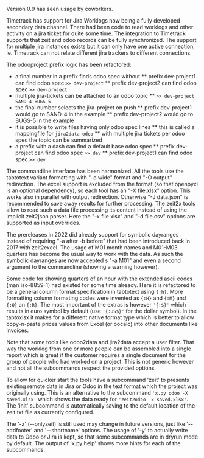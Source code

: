 Version 0.9 has seen usage by coworkers.

Timetrack has support for Jira Worklogs now being a
fully developed secondary data channel. There had been 
code to read worklogs and other activity on a jira ticket 
for quite some time. The integration to Timetrack supports 
that zeit and odoo records can be fully synchronized. 
The support for multiple jira instances exists but it can
only have one active connection, ie. Timetrack can not 
relate different jira trackers to different connections.

The odooproject prefix logic has been refactored:
* a final number in a prefix finds odoo spec without
** prefix dev-project1 can find odoo spec `>> dev-project`
** prefix dev-project2 can find odoo spec `>> dev-project`
* multiple jira-tickets can be attached to an odoo topic
** `>> dev-project SAND-4 BUGS-5`
* the final number selects the jira-project on push
** prefix dev-project1 would go to SAND-4 in the example
** prefix dev-project2 would go to BUGS-5 in the example
* it is possible to write files having only odoo spec lines
** this is called a mappingfile for `jira2data odoo`
** with multiple jira tickets per odoo spec the topic can be summarized
* a prefix with a dash can find a default base odoo spec
** prefix dev-project can find odoo spec `>> dev`
** prefix dev-project1 can find odoo spec `>> dev`

The commandline interface has been harmonized. All the tools
use the tabtotext variant formatting with "-o wide" format
and "-O output" redirection. The excel support is excluded
from the format (so that openpyxl is an optional dependency),
so each tool has an "-X file.xlsx" option. This works also
in parallel with output redirection. Otherwise "-J data.json"
is recommended to save away results for further processing.
The zeit2x tools allow to read such a data file processing
its content instead of using the implicit zeit2json parser.
Here the "-x file.xlsx" and "-d file.csv" options are 
supported as input overrides.

The prereleases in 2022 did already support for symbolic 
dayranges instead of requiring "-a after -b before" that 
had been introduced back in 2017 with zeit2excel. The usage 
of M01 month names and M01-M03 quarters has become the 
usual way to work with the data. As such the symbolic 
dayranges are now accepted s "-a M01" and even a second 
argument to the commandline (showing a warning however).

Some code for showing quarters of an hour with the extended
ascii codes (man iso-8859-1) had existed for some time
already. Here it is refactored to be a general column format
specification in tabtotext using `{:h}`. More formatting
column formating codes were invented as `{:H}` and `{:M}`
and `{:Q}` an `{:R}`. The most important of the extras
is however `'{:$}'` which results in euro symbol by
default (use `'{:US$}'` for the dollar symbol). In the
tabtoxlsx it makes for a different native format type which
is better to allow copy-n-paste prices values from Excel 
(or oocalc) into other documents like invoices.

Note that some tools like odoo2data and jira2data accept
a user filter. That way the worklog from one or more people 
can be assembled into a single report which is great if the
customer requires a single document for the group of people
who had worked on a project. This is not generic however
and not all the subcommands respect the provided options.

To allow for quicker start the tools have a subcommand 'zeit'
to presents existing remote data in Jira or Odoo in the
text format which the project was originally using. This is
an alternative to the subcommand `'x.py odoo -X saved.xlsx'` 
which shows the data ready for `'zeit2odoo -x saved.xlsx'`.
The 'init' subcommand is automatically saving to the default
location of the zeit.txt file as currently configured.

The '-z' (--onlyzeit) is still used may change in future
versions, just like '--addfooter' and '--shortname' options.
The usage of '-y' to actually write data to Odoo or Jira is
kept, so that some subcommands are in dryrun mode by default.
The output of 'x.py help' shows more hints for each of the
subcommands.
